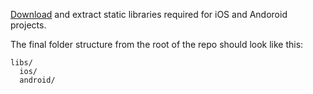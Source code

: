 [Download](https://hyperledger-org.bintray.com/aries/) and extract static libraries required for iOS and Andoroid projects.

The final folder structure from the root of the repo should look like this:

```
libs/
  ios/
  android/
```